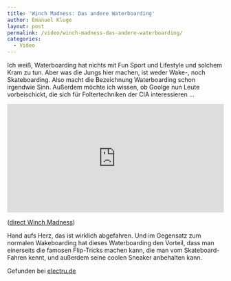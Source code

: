 ```yaml
---
title: 'Winch Madness: Das andere Waterboarding'
author: Emanuel Kluge
layout: post
permalink: /video/winch-madness-das-andere-waterboarding/
categories:
  - Video
---
```


Ich weiß, Waterboarding hat nichts mit Fun Sport und Lifestyle und solchem Kram zu tun. Aber was die Jungs hier machen, ist weder Wake-, noch Skateboarding. Also macht die Bezeichnung Waterboarding schon irgendwie Sinn. Außerdem möchte ich wissen, ob Goolge nun Leute vorbeischickt, die sich für Foltertechniken der CIA interessieren &hellip;

<div style="position: relative; max-width: 660px; padding-top: 50%; margin: 1em 0; overflow: hidden">
  <iframe src="https://player.vimeo.com/video/7422957?color=ffffff&amp;title=0&amp;byline=0&amp;portrait=0" width="660" height="330" frameborder="0" webkitallowfullscreen mozallowfullscreen allowfullscreen style="position: absolute; top: 0; right: 0; bottom: 0; left: 0; width: 100%; height: 100%"></iframe>
</div>

([direct Winch Madness][vimeo])

Hand aufs Herz, das ist wirklich abgefahren. Und im Gegensatz zum normalen Wakeboarding hat dieses Waterboarding den Vorteil, dass man einerseits die famosen Flip-Tricks machen kann, die man vom Skateboard-Fahren kennt, und außerdem seine coolen Sneaker anbehalten kann.

Gefunden bei [electru.de][electru]

[vimeo]: http://vimeo.com/7422957
[electru]: http://www.electru.de/2009-11-06/winch-madness-awesome-wakeboarding/
